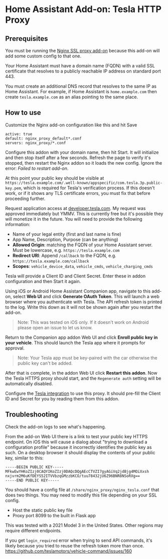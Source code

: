 # Home Assistant Add-on: Tesla HTTP Proxy

## Prerequisites

You must be running the [Nginx SSL proxy add-on](https://github.com/home-assistant/addons/tree/master/nginx_proxy) because this add-on will add some custom config to that one.

Your Home Assistant must have a domain name (FQDN) with a valid SSL certificate that resolves to a publicly reachable IP address on standard port 443.

You must create an additional DNS record that resolves to the same IP as Home Assistant.  For example, if Home Assistant is `home.example.com` then create `tesla.example.com` as an alias pointing to the same place.

## How to use

Customize the Nginx add-on configuration like this and hit Save

```
active: true
default: nginx_proxy_default*.conf
servers: nginx_proxy/*.conf
```

Configure this addon with your domain name, then hit Start.  It will initialize and then stop itself after a few seconds.  Refresh the page to verify it's stopped, then restart the Nginx addon so it loads the new config. Ignore the error: _Failed to restart add-on_.

At this point your public key should be visible at `https://tesla.example.com/.well-known/appspecific/com.tesla.3p.public-key.pem`, which is required for Tesla's verification process.  If this doesn't work, or if it shows any TLS certificate errors, you must fix that before proceeding further.

Request application access at [developer.tesla.com](https://developer.tesla.com).  My request was approved immediately but YMMV.  This is currently free but it's possible they will monetize it in the future.  You will need to provide the following information:

- Name of your legal entity (first and last name is fine)
- App Name, Description, Purpose (can be anything)
- **Allowed Origin**: matching the FQDN of your Home Assistant server.  Must be lowercase, e.g. `https://tesla.example.com`
- **Redirect URI**: Append `/callback` to the FQDN, e.g. `https://tesla.example.com/callback`
- **Scopes**: `vehicle_device_data`, `vehicle_cmds`, `vehicle_charging_cmds`

Tesla will provide a Client ID and Client Secret.  Enter these in addon configuration and then Start it again.

Using iOS or Android Home Assistant Companion app, navigate to this add-on, select **Web UI** and click **Generate OAuth Token**. This will launch a web browser where you authenticate with Tesla. The API refresh token is printed to the log. Write this down as it will not be shown again after you restart the add-on.
> Note: This was tested on iOS only.  If it doesn't work on Android please open an issue to let us know.

Return to the Companion app addon Web UI and click **Enroll public key in your vehicle**.  This should launch the Tesla app where it prompts for approval.
> Note: Your Tesla app must be key-paired with the car otherwise the public key can't be added.

After that is complete, in the addon Web UI click **Restart this addon**.  Now the Tesla HTTPS proxy should start, and the `Regenerate auth` setting will be automatically disabled.

Configure the [Tesla integration](https://github.com/alandtse/tesla) to use this proxy. It should pre-fill the Client ID and Secret for you by reading them from this addon.

## Troubleshooting

Check the add-on logs to see what's happening.

From the add-on Web UI there is a link to test your public key HTTPS endpoint.  On iOS this will cause a dialog about "trying to download a configuration profile" because it incorrectly identifies the public key as such.  On a desktop browser it should display the contents of your public key, similar to this:

```
-----BEGIN PUBLIC KEY-----
MFkwEwYHKoZIzj0CAQYIKoZIzj0DAQcDQgAEcCTVZI7gyAGiVq2jdBjg4MOiXxsh
nxjvrm2M6uKfDEYS52ITVVbzqGMzzbKCO/tuu78432jU6Z96BNR8NSoRXg==
-----END PUBLIC KEY-----
```

You should have a config file at `/share/nginx_proxy/nginx_tesla.conf` that does two things.  You may need to modify this file depending on your SSL config.

- Host the static public key file
- Proxy port 8099 to the built in Flask app

This was tested with a 2021 Model 3 in the United States.  Other regions may require different endpoints.

If you get `login_required` error when trying to send API commands, it's likely because you tried to reuse the refresh token more than once.  https://github.com/teslamotors/vehicle-command/issues/160
